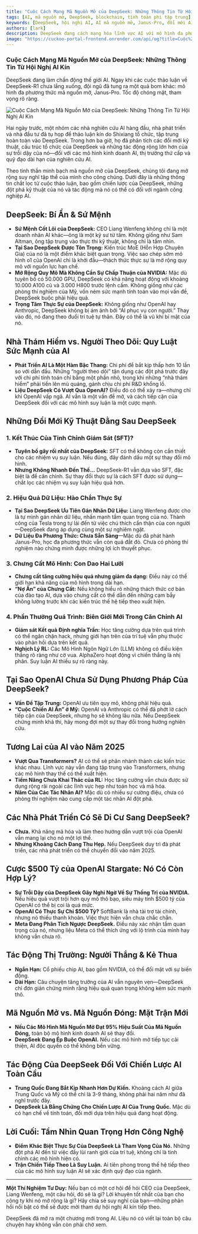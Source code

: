 ```yaml
---
title: "Cuộc Cách Mạng Mã Nguồn Mở của DeepSeek: Những Thông Tin Từ Hội Nghị AI Kín"
tags: [AI, mã nguồn mở, DeepSeek, blockchain, tính toán phi tập trung]
keywords: [DeepSeek, hội nghị AI, AI mã nguồn mở, Janus-Pro, đổi mới AI]
authors: [lark]
description: DeepSeek đang cách mạng hóa lĩnh vực AI với mô hình đa phương thức mã nguồn mở, Janus-Pro. Bài viết này khám phá những thông tin từ hội nghị AI kín gần đây, tìm hiểu về những đổi mới kỹ thuật của DeepSeek, trọng tâm chiến lược và tiềm năng ảnh hưởng của nó đối với ngành công nghiệp AI.
image: "https://cuckoo-portal-frontend.onrender.com/api/og?title=Cuộc%20Cách%20Mạng%20Mã%20Nguồn%20Mở%20của%20DeepSeek:%20Những%20Thông%20Tin%20Từ%20Hội%20Nghị%20AI%20Kín"
---
```


### **Cuộc Cách Mạng Mã Nguồn Mở của DeepSeek: Những Thông Tin Từ Hội Nghị AI Kín**

DeepSeek đang làm chấn động thế giới AI. Ngay khi các cuộc thảo luận về DeepSeek-R1 chưa lắng xuống, đội ngũ đã tung ra một quả bom khác: mô hình đa phương thức mã nguồn mở, Janus-Pro. Tốc độ chóng mặt, tham vọng rõ ràng.

![Cuộc Cách Mạng Mã Nguồn Mở của DeepSeek: Những Thông Tin Từ Hội Nghị AI Kín](https://cuckoo-portal-frontend.onrender.com/api/og?title=Cuộc%20Cách%20Mạng%20Mã%20Nguồn%20Mở%20của%20DeepSeek:%20Những%20Thông%20Tin%20Từ%20Hội%20Nghị%20AI%20Kín)

Hai ngày trước, một nhóm các nhà nghiên cứu AI hàng đầu, nhà phát triển và nhà đầu tư đã tụ họp để thảo luận kín do Shixiang tổ chức, tập trung hoàn toàn vào DeepSeek. Trong hơn ba giờ, họ đã phân tích các đổi mới kỹ thuật, cấu trúc tổ chức của DeepSeek và những tác động rộng lớn hơn của sự trỗi dậy của nó—đối với các mô hình kinh doanh AI, thị trường thứ cấp và quỹ đạo dài hạn của nghiên cứu AI.

Theo tinh thần minh bạch mã nguồn mở của DeepSeek, chúng tôi đang mở rộng suy nghĩ tập thể của mình cho công chúng. Dưới đây là những thông tin chắt lọc từ cuộc thảo luận, bao gồm chiến lược của DeepSeek, những đột phá kỹ thuật của nó và tác động mà nó có thể có đối với ngành công nghiệp AI.

## **DeepSeek: Bí Ẩn & Sứ Mệnh**

- **Sứ Mệnh Cốt Lõi của DeepSeek:** CEO Liang Wenfeng không chỉ là một doanh nhân AI khác—ông là một kỹ sư từ tâm. Không giống như Sam Altman, ông tập trung vào thực thi kỹ thuật, không chỉ là tầm nhìn.
- **Tại Sao DeepSeek Được Tôn Trọng:** Kiến trúc MoE (Hỗn Hợp Chuyên Gia) của nó là một điểm khác biệt quan trọng. Việc sao chép sớm mô hình o1 của OpenAI chỉ là khởi đầu—thách thức thực sự là mở rộng quy mô với nguồn lực hạn chế.
- **Mở Rộng Quy Mô Mà Không Cần Sự Chấp Thuận của NVIDIA:** Mặc dù tuyên bố có 50.000 GPU, DeepSeek có khả năng hoạt động với khoảng 10.000 A100 cũ và 3.000 H800 trước lệnh cấm. Không giống như các phòng thí nghiệm của Mỹ, vốn ném sức mạnh tính toán vào mọi vấn đề, DeepSeek buộc phải hiệu quả.
- **Trọng Tâm Thực Sự của DeepSeek:** Không giống như OpenAI hay Anthropic, DeepSeek không bị ám ảnh bởi “AI phục vụ con người.” Thay vào đó, nó đang theo đuổi trí tuệ tự thân. Đây có thể là vũ khí bí mật của nó.

## **Nhà Thám Hiểm vs. Người Theo Dõi: Quy Luật Sức Mạnh của AI**

- **Phát Triển AI Là Một Hàm Bậc Thang:** Chi phí để bắt kịp thấp hơn 10 lần so với dẫn đầu. Những “người theo dõi” tận dụng các đột phá trước đây với chi phí tính toán chỉ bằng một phần nhỏ, trong khi những “nhà thám hiểm” phải tiến lên mù quáng, gánh chịu chi phí R&D khổng lồ.
- **Liệu DeepSeek Có Vượt Qua OpenAI?** Điều đó có thể xảy ra—nhưng chỉ khi OpenAI vấp ngã. AI vẫn là một vấn đề mở, và cách tiếp cận của DeepSeek đối với các mô hình suy luận là một cược mạnh.

## **Những Đổi Mới Kỹ Thuật Đằng Sau DeepSeek**

### **1. Kết Thúc Của Tinh Chỉnh Giám Sát (SFT)?**

- **Tuyên bố gây rối nhất của DeepSeek:** SFT có thể không còn cần thiết cho các nhiệm vụ suy luận. Nếu đúng, đây đánh dấu một sự thay đổi mô hình.
- **Nhưng Không Nhanh Đến Thế…** DeepSeek-R1 vẫn dựa vào SFT, đặc biệt là để căn chỉnh. Sự thay đổi thực sự là cách SFT được sử dụng—chắt lọc các nhiệm vụ suy luận hiệu quả hơn.

### **2. Hiệu Quả Dữ Liệu: Hào Chắn Thực Sự**

- **Tại Sao DeepSeek Ưu Tiên Gán Nhãn Dữ Liệu:** Liang Wenfeng được cho là tự mình gán nhãn dữ liệu, nhấn mạnh tầm quan trọng của nó. Thành công của Tesla trong tự lái đến từ việc chú thích cẩn thận của con người—DeepSeek đang áp dụng cùng một sự nghiêm ngặt.
- **Dữ Liệu Đa Phương Thức: Chưa Sẵn Sàng**—Mặc dù đã phát hành Janus-Pro, học đa phương thức vẫn còn quá đắt đỏ. Chưa có phòng thí nghiệm nào chứng minh được những lợi ích thuyết phục.

### **3. Chưng Cất Mô Hình: Con Dao Hai Lưỡi**

- **Chưng cất tăng cường hiệu quả nhưng giảm đa dạng:** Điều này có thể giới hạn khả năng của mô hình trong dài hạn.
- **“Nợ Ẩn” của Chưng Cất:** Nếu không hiểu rõ những thách thức cơ bản của đào tạo AI, dựa vào chưng cất có thể dẫn đến những cạm bẫy không lường trước khi các kiến trúc thế hệ tiếp theo xuất hiện.

### **4. Phần Thưởng Quá Trình: Biên Giới Mới Trong Căn Chỉnh AI**

- **Giám sát Kết quả Định nghĩa Trần:** Học tăng cường dựa trên quá trình có thể ngăn chặn hack, nhưng giới hạn trên của trí tuệ vẫn phụ thuộc vào phản hồi dựa trên kết quả.
- **Nghịch Lý RL:** Các Mô Hình Ngôn Ngữ Lớn (LLM) không có điều kiện thắng rõ ràng như cờ vua. AlphaZero hoạt động vì chiến thắng là nhị phân. Suy luận AI thiếu sự rõ ràng này.

## **Tại Sao OpenAI Chưa Sử Dụng Phương Pháp Của DeepSeek?**

- **Vấn Đề Tập Trung:** OpenAI ưu tiên quy mô, không phải hiệu quả.
- **“Cuộc Chiến AI Ẩn” ở Mỹ:** OpenAI và Anthropic có thể đã phớt lờ cách tiếp cận của DeepSeek, nhưng họ sẽ không lâu nữa. Nếu DeepSeek chứng minh khả thi, hãy mong đợi một sự thay đổi trong hướng nghiên cứu.

## **Tương Lai của AI vào Năm 2025**

- **Vượt Qua Transformers?** AI có thể sẽ phân nhánh thành các kiến trúc khác nhau. Lĩnh vực này vẫn đang tập trung vào Transformers, nhưng các mô hình thay thế có thể xuất hiện.
- **Tiềm Năng Chưa Khai Thác của RL:** Học tăng cường vẫn chưa được sử dụng rộng rãi ngoài các lĩnh vực hẹp như toán học và mã hóa.
- **Năm Của Các Tác Nhân AI?** Mặc dù có nhiều sự cường điệu, chưa có phòng thí nghiệm nào cung cấp một tác nhân AI đột phá.

## **Các Nhà Phát Triển Có Sẽ Di Cư Sang DeepSeek?**

- **Chưa.** Khả năng mã hóa và làm theo hướng dẫn vượt trội của OpenAI vẫn mang lại cho nó một lợi thế.
- **Nhưng Khoảng Cách Đang Thu Hẹp.** Nếu DeepSeek duy trì đà phát triển, các nhà phát triển có thể chuyển đổi vào năm 2025.

## **Cược $500 Tỷ của OpenAI Stargate: Nó Có Còn Hợp Lý?**

- **Sự Trỗi Dậy của DeepSeek Gây Nghi Ngờ Về Sự Thống Trị của NVIDIA.** Nếu hiệu quả vượt trội hơn quy mô thô bạo, siêu máy tính $500 tỷ của OpenAI có thể bị coi là quá mức.
- **OpenAI Có Thực Sự Chi $500 Tỷ?** SoftBank là nhà tài trợ tài chính, nhưng nó thiếu thanh khoản. Việc thực hiện vẫn chưa chắc chắn.
- **Meta Đang Phân Tích Ngược DeepSeek.** Điều này xác nhận tầm quan trọng của nó, nhưng liệu Meta có thể thích ứng với lộ trình của mình hay không vẫn chưa rõ.

## **Tác Động Thị Trường: Người Thắng & Kẻ Thua**

- **Ngắn Hạn:** Cổ phiếu chip AI, bao gồm NVIDIA, có thể đối mặt với sự biến động.
- **Dài Hạn:** Câu chuyện tăng trưởng của AI vẫn nguyên vẹn—DeepSeek chỉ đơn giản chứng minh rằng hiệu quả quan trọng không kém sức mạnh thô.

## **Mã Nguồn Mở vs. Mã Nguồn Đóng: Mặt Trận Mới**

- **Nếu Các Mô Hình Mã Nguồn Mở Đạt 95% Hiệu Suất Của Mã Nguồn Đóng,** toàn bộ mô hình kinh doanh AI sẽ thay đổi.
- **DeepSeek Đang Ép Buộc OpenAI.** Nếu các mô hình mở tiếp tục cải thiện, AI độc quyền có thể không bền vững.

## **Tác Động Của DeepSeek Đối Với Chiến Lược AI Toàn Cầu**

- **Trung Quốc Đang Bắt Kịp Nhanh Hơn Dự Kiến.** Khoảng cách AI giữa Trung Quốc và Mỹ có thể chỉ là 3-9 tháng, không phải hai năm như đã nghĩ trước đây.
- **DeepSeek Là Bằng Chứng Cho Chiến Lược AI Của Trung Quốc.** Mặc dù có hạn chế về tính toán, đổi mới dựa trên hiệu quả đang hoạt động.

## **Lời Cuối: Tầm Nhìn Quan Trọng Hơn Công Nghệ**

- **Điểm Khác Biệt Thực Sự Của DeepSeek Là Tham Vọng Của Nó.** Những đột phá AI đến từ việc đẩy lùi ranh giới của trí tuệ, không chỉ là tinh chỉnh các mô hình hiện có.
- **Trận Chiến Tiếp Theo Là Suy Luận.** Ai tiên phong trong thế hệ tiếp theo của các mô hình suy luận AI sẽ xác định quỹ đạo của ngành.

------

**Một Thí Nghiệm Tư Duy:**
 Nếu bạn có một cơ hội để hỏi CEO của DeepSeek, Liang Wenfeng, một câu hỏi, đó sẽ là gì? Lời khuyên tốt nhất của bạn cho công ty khi nó mở rộng là gì? Hãy chia sẻ suy nghĩ của bạn—những phản hồi nổi bật có thể sẽ được mời tham dự hội nghị AI kín tiếp theo.

DeepSeek đã mở ra một chương mới trong AI. Liệu nó có viết lại toàn bộ câu chuyện hay không vẫn còn phải chờ xem.